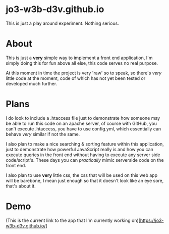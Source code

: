 # jo3-w3b-d3v.github.io
This is just a play around experiment. Nothing serious.

# About
This is just a **very** simple way to implement a front end application, I'm simply doing this for fun above all else, this code serves no real purpose. 

At this moment in time the project is very 'raw' so to speak, so there's _very_ little code at the moment, code of which has not yet been tested or developed much further.

# Plans
I do look to include a .htaccess file just to demonstrate how someone may be able to run this code on an apache server, of course with GitHub, you can't execute .htaccess, you have to use config.yml, which essentially can behave _very_ similar if not the same. 

I also plan to make a nice searching & sorting feature within this application, just to demonstrate how powerful JavaScript really is and how you can execute queries in the front end without having to execute any server side code/script's. These days you can _practically_ mimic serverside code on the front end. 

I also plan to use **very** little css, the css that will be used on this web app will be barebone, I mean just enough so that it doesn't look like an eye sore, that's about it. 


# Demo
(This is the current link to the app that I'm currently working on)[https://jo3-w3b-d3v.github.io/]
